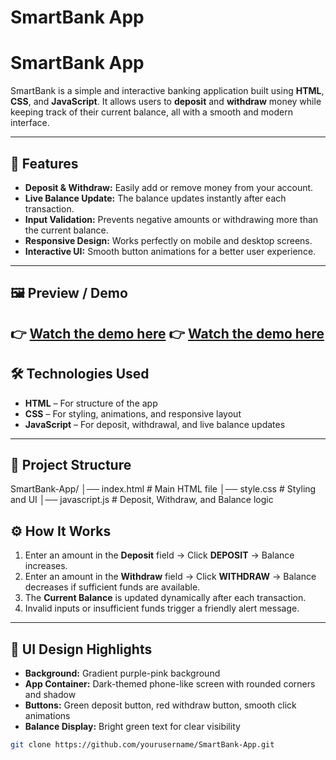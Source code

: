 # SmartBank App

# SmartBank App

SmartBank is a simple and interactive banking application built using **HTML**, **CSS**, and **JavaScript**. It allows users to **deposit** and **withdraw** money while keeping track of their current balance, all with a smooth and modern interface.

---

## 🚀 Features

- **Deposit & Withdraw:** Easily add or remove money from your account.  
- **Live Balance Update:** The balance updates instantly after each transaction.  
- **Input Validation:** Prevents negative amounts or withdrawing more than the current balance.  
- **Responsive Design:** Works perfectly on mobile and desktop screens.  
- **Interactive UI:** Smooth button animations for a better user experience.  

---

## 🖼️ Preview / Demo

👉 [Watch the demo here](YOUR_VIDEO_LINK_HERE)
👉 [Watch the demo here](YOUR_VIDEO_LINK_HERE)
---

## 🛠️ Technologies Used

- **HTML** – For structure of the app  
- **CSS** – For styling, animations, and responsive layout  
- **JavaScript** – For deposit, withdrawal, and live balance updates  

---

## 📂 Project Structure

SmartBank-App/
│── index.html # Main HTML file
│── style.css # Styling and UI
│── javascript.js # Deposit, Withdraw, and Balance logic

## ⚙️ How It Works

1. Enter an amount in the **Deposit** field → Click **DEPOSIT** → Balance increases.  
2. Enter an amount in the **Withdraw** field → Click **WITHDRAW** → Balance decreases if sufficient funds are available.  
3. The **Current Balance** is updated dynamically after each transaction.  
4. Invalid inputs or insufficient funds trigger a friendly alert message.  

---

## 🎨 UI Design Highlights

- **Background:** Gradient purple-pink background  
- **App Container:** Dark-themed phone-like screen with rounded corners and shadow  
- **Buttons:** Green deposit button, red withdraw button, smooth click animations  
- **Balance Display:** Bright green text for clear visibility  



```bash
git clone https://github.com/yourusername/SmartBank-App.git
